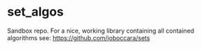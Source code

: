 # set_algos

Sandbox repo. For a nice, working library containing all contained algorithms
see:
https://github.com/joboccara/sets
